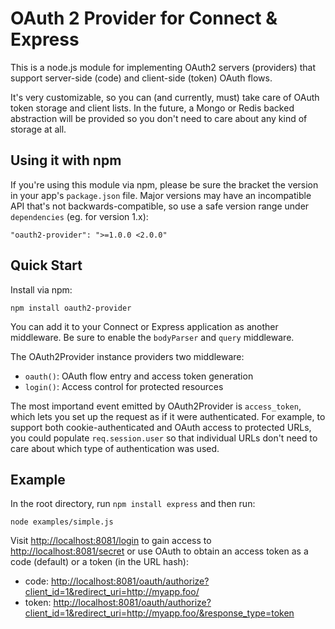 # OAuth 2 Provider for Connect & Express

This is a node.js module for implementing OAuth2 servers (providers)
that support server-side (code) and client-side (token) OAuth flows.

It's very customizable, so you can (and currently, must) take care of
OAuth token storage and client lists. In the future, a Mongo or Redis
backed abstraction will be provided so you don't need to care about
any kind of storage at all.

## Using it with npm

If you're using this module via npm, please be sure the bracket the
version in your app's `package.json` file. Major versions may have an
incompatible API that's not backwards-compatible, so use a safe version
range under `dependencies` (eg. for version 1.x):

    "oauth2-provider": ">=1.0.0 <2.0.0"

## Quick Start

Install via npm:

    npm install oauth2-provider

You can add it to your Connect or Express application as another middleware.
Be sure to enable the `bodyParser` and `query` middleware.

The OAuth2Provider instance providers two middleware:

* `oauth()`: OAuth flow entry and access token generation
* `login()`: Access control for protected resources

The most importand event emitted by OAuth2Provider is `access_token`, which
lets you set up the request as if it were authenticated. For example, to
support both cookie-authenticated and OAuth access to protected URLs, you
could populate `req.session.user` so that individual URLs don't need to
care about which type of authentication was used.

## Example

In the root directory, run `npm install express` and then run:

    node examples/simple.js

Visit <http://localhost:8081/login> to gain access to
<http://localhost:8081/secret> or use OAuth to obtain an access token as a code (default) or a token (in the URL hash):

  - code: <http://localhost:8081/oauth/authorize?client_id=1&redirect_uri=http://myapp.foo/>
  - token: <http://localhost:8081/oauth/authorize?client_id=1&redirect_uri=http://myapp.foo/&response_type=token>
